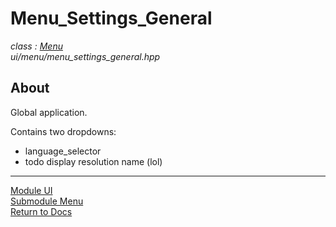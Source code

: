 # Menu_Settings_General
*class : [Menu](menu.md)*  
*ui/menu/menu_settings_general.hpp*

## About
Global application.

Contains two dropdowns:
- language_selector
- todo display resolution name (lol)

---

[Module UI](../ui.md)  
[Submodule Menu](menu.md)  
[Return to Docs](../../docs.md)